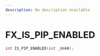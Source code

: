 ```yaml
---
description: No description available 
---
```


# FX\_IS_PIP_ENABLED

```cpp
int IS_PIP_ENABLED(int _Unk0);
```